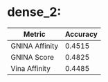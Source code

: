 # dense_2:
Metric | Accuracy
-----|-----
GNINA Affinity | 0.4515
GNINA Score | 0.4825
Vina Affinity | 0.4485